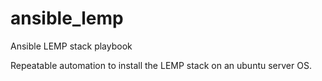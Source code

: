 # ansible_lemp
Ansible LEMP stack playbook

Repeatable automation to install the LEMP stack on an ubuntu server OS.
